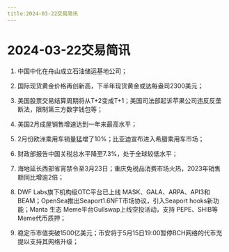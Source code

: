 ```yaml
---
title:2024-03-22交易简讯
---
```

# 2024-03-22交易简讯

1. 中国中化在舟山成立石油储运基地公司；

2. 国际现货黄金价格再创新高，下半年现货黄金或达每盎司2300美元；

3. 美国股票交易结算周期将从T+2变成T+1；美国司法部起诉苹果公司违反反垄断法，限制第三方数字钱包等；

4. 美国2月成屋销售增速达到一年来最高水平；

5. 2月份欧洲乘用车销量猛增了10%；比亚迪宣布进入希腊乘用车市场；

6. 财政部报告中国关税总水平降至7.3%，处于全球较低水平；

7. 海地延长西部省宵禁令至3月23日；重庆免税品消费市场火热，2023年销售额同比增逾2倍；

8. DWF Labs旗下机构级OTC平台已上线 MASK、GALA、ARPA、API3和BEAM；OpenSea推出Seaport1.6NFT市场协议，引入Seaport hooks新功能；Manta 生态 Meme平台Gullswap上线空投活动，支持 PEPE、SHIB等Meme代币质押；

9. 稳定币市值突破1500亿美元；币安将于5月15日19:00暂停BCH网络的代币充提以支持其网络升级；